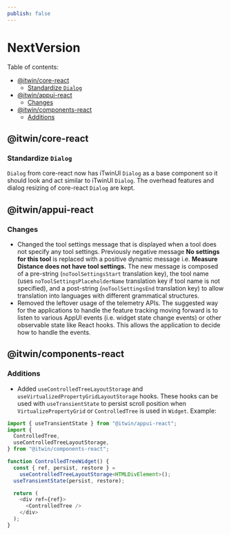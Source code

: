 ```yaml
---
publish: false
---
```


# NextVersion <!-- omit from toc -->

Table of contents:

- [@itwin/core-react](#itwincore-react)
  - [Standardize `Dialog`](#standardize-dialog)
- [@itwin/appui-react](#itwinappui-react)
  - [Changes](#changes)
- [@itwin/components-react](#itwincomponents-react)
  - [Additions](#additions)

## @itwin/core-react

### Standardize `Dialog`

`Dialog` from core-react now has iTwinUI `Dialog` as a base component so it should look and act similar to iTwinUI `Dialog`. The overhead features and dialog resizing of core-react `Dialog` are kept.

## @itwin/appui-react

### Changes

- Changed the tool settings message that is displayed when a tool does not specify any tool settings. Previously negative message **No settings for this tool** is replaced with a positive dynamic message i.e. **Measure Distance does not have tool settings.** The new message is composed of a pre-string (`noToolSettingsStart` translation key), the tool name (uses `noToolSettingsPlaceholderName` translation key if tool name is not specified), and a post-string (`noToolSettingsEnd` translation key) to allow translation into languages with different grammatical structures.
- Removed the leftover usage of the telemetry APIs. The suggested way for the applications to handle the feature tracking moving forward is to listen to various AppUI events (i.e. widget state change events) or other observable state like React hooks. This allows the application to decide how to handle the events.

## @itwin/components-react

### Additions

- Added `useControlledTreeLayoutStorage` and `useVirtualizedPropertyGridLayoutStorage` hooks. These hooks can be used with `useTransientState` to persist scroll position when `VirtualizePropertyGrid` or `ControlledTree` is used in `Widget`. Example:

```typescript
import { useTransientState } from "@itwin/appui-react";
import {
  ControlledTree,
  useControlledTreeLayoutStorage,
} from "@itwin/components-react";

function ControlledTreeWidget() {
  const { ref, persist, restore } =
    useControlledTreeLayoutStorage<HTMLDivElement>();
  useTransientState(persist, restore);

  return (
    <div ref={ref}>
      <ControlledTree />
    </div>
  );
}
```
